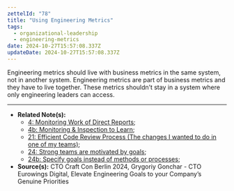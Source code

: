 ```yaml
---
zettelId: "78"
title: "Using Engineering Metrics"
tags:
  - organizational-leadership
  - engineering-metrics
date: 2024-10-27T15:57:08.337Z
updateDate: 2024-10-27T15:57:08.337Z
---
```


Engineering metrics should live with business metrics in the same system, not in another system. Engineering metrics are part of business metrics and they have to live together. These metrics shouldn’t stay in a system where only engineering leaders can access.

---

- **Related Note(s):**
  - [4: Monitoring Work of Direct Reports](/notes/4/);
  - [4b: Monitoring & Inspection to Learn](/notes/4b/);
  - [21: Efficient Code Review Process (The changes I wanted to do in one of my teams)](/notes/21/);
  - [24: Strong teams are motivated by goals](/notes/24/);
  - [24b: Specify goals instead of methods or processes](/notes/24b/);
- **Source(s):** CTO Craft Con Berlin 2024, Grygoriy Gonchar - CTO Eurowings Digital, Elevate Engineering Goals to your Company’s Genuine Priorities
